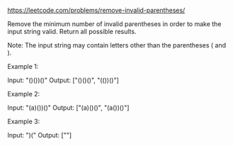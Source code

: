 https://leetcode.com/problems/remove-invalid-parentheses/

Remove the minimum number of invalid parentheses in order to make the input string valid. Return all possible results.

Note: The input string may contain letters other than the parentheses ( and ).

Example 1:

Input: "()())()"
Output: ["()()()", "(())()"]

Example 2:

Input: "(a)())()"
Output: ["(a)()()", "(a())()"]

Example 3:

Input: ")("
Output: [""]

